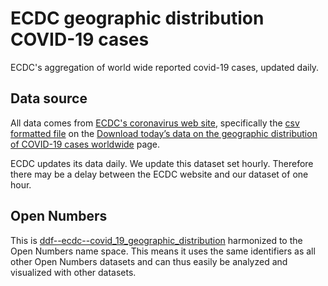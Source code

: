 # ECDC geographic distribution COVID-19 cases

ECDC's aggregation of world wide reported covid-19 cases, updated daily.

## Data source

All data comes from [ECDC's coronavirus web site](https://www.ecdc.europa.eu/en/coronavirus), specifically the [csv formatted file](https://opendata.ecdc.europa.eu/covid19/casedistribution/csv) on the [Download today’s data on the geographic distribution of COVID-19 cases worldwide](https://www.ecdc.europa.eu/en/publications-data/download-todays-data-geographic-distribution-covid-19-cases-worldwide) page.

ECDC updates its data daily. We update this dataset set hourly. Therefore there may be a delay between the ECDC website and our dataset of one hour.

## Open Numbers
This is [ddf--ecdc--covid_19_geographic_distribution](https://github.com/open-numbers/ddf--ecdc--covid_19_geographic_distribution) harmonized to the Open Numbers name space. This means it uses the same identifiers as all other Open Numbers datasets and can thus easily be analyzed and visualized with other datasets.
